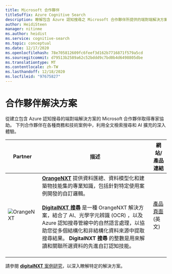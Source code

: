 ```yaml
---
title: Microsoft 合作夥伴
titleSuffix: Azure Cognitive Search
description: 瞭解包含 Azure 認知搜尋之 Microsoft 合作夥伴所提供的端對端解決方案。
author: HeidiSteen
manager: nitinme
ms.author: heidist
ms.service: cognitive-search
ms.topic: conceptual
ms.date: 12/17/2020
ms.openlocfilehash: 78e705812609fc6feef3d162b7716871f579a5cd
ms.sourcegitcommit: d79513b2589a62c52bddd9c7bd0b4d6498805dbe
ms.translationtype: MT
ms.contentlocale: zh-TW
ms.lasthandoff: 12/18/2020
ms.locfileid: "97675827"
---
```

# <a name="partner-solutions"></a>合作夥伴解決方案

從建立包含 Azure 認知搜尋的端對端解決方案的 Microsoft 合作夥伴取得專家協助。 下列合作夥伴在各種商務和技術案例中，利用全文檢索搜尋和 AI 擴充的深入體驗。

| Partner | 描述 | 網站/產品連結 |
|---------|-------------|----------------------|
| ![OrangeNXT](media/resource-partners/orangenxt-beldmerk-boven-160px.png "公司標誌") | [**OrangeNXT**](https://orangenxt.com/) 提供資料匯總、資料模型化和建築物技能集的專業知識，包括針對特定使用案例開發的自訂邏輯。<br/><br/>[**DigitalNXT 搜尋**](https://orangenxt.com/solutions/digitalnxt/digitalnxt-search/) 是一種 OrangeNXT 解決方案，結合了 AI、光學字元辨識 (OCR) ，以及 Azure 認知搜尋管線中的自然語言處理，以協助您從多個結構化和非結構化資料來源中提取搜尋結果。 **DigitalNXT 搜尋** 的整數是用來解讀和關聯所選資料的先進自訂認知技能。<br/><br/>| [產品頁面](https://orangenxt.com/solutions/digitalnxt/digitalnxt-search/) \(英文\)|

請參閱 [ **digitalNXT** 案例研究](https://orangenxt.com/solutions/digitalnxt/digitalnxt-search/problems-causes-solutions/)，以深入瞭解特定的解決方案。